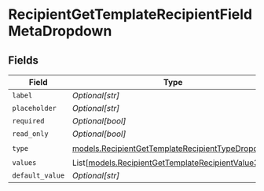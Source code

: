 # RecipientGetTemplateRecipientFieldMetaDropdown


## Fields

| Field                                                                                                      | Type                                                                                                       | Required                                                                                                   | Description                                                                                                |
| ---------------------------------------------------------------------------------------------------------- | ---------------------------------------------------------------------------------------------------------- | ---------------------------------------------------------------------------------------------------------- | ---------------------------------------------------------------------------------------------------------- |
| `label`                                                                                                    | *Optional[str]*                                                                                            | :heavy_minus_sign:                                                                                         | N/A                                                                                                        |
| `placeholder`                                                                                              | *Optional[str]*                                                                                            | :heavy_minus_sign:                                                                                         | N/A                                                                                                        |
| `required`                                                                                                 | *Optional[bool]*                                                                                           | :heavy_minus_sign:                                                                                         | N/A                                                                                                        |
| `read_only`                                                                                                | *Optional[bool]*                                                                                           | :heavy_minus_sign:                                                                                         | N/A                                                                                                        |
| `type`                                                                                                     | [models.RecipientGetTemplateRecipientTypeDropdown](../models/recipientgettemplaterecipienttypedropdown.md) | :heavy_check_mark:                                                                                         | N/A                                                                                                        |
| `values`                                                                                                   | List[[models.RecipientGetTemplateRecipientValue3](../models/recipientgettemplaterecipientvalue3.md)]       | :heavy_minus_sign:                                                                                         | N/A                                                                                                        |
| `default_value`                                                                                            | *Optional[str]*                                                                                            | :heavy_minus_sign:                                                                                         | N/A                                                                                                        |
